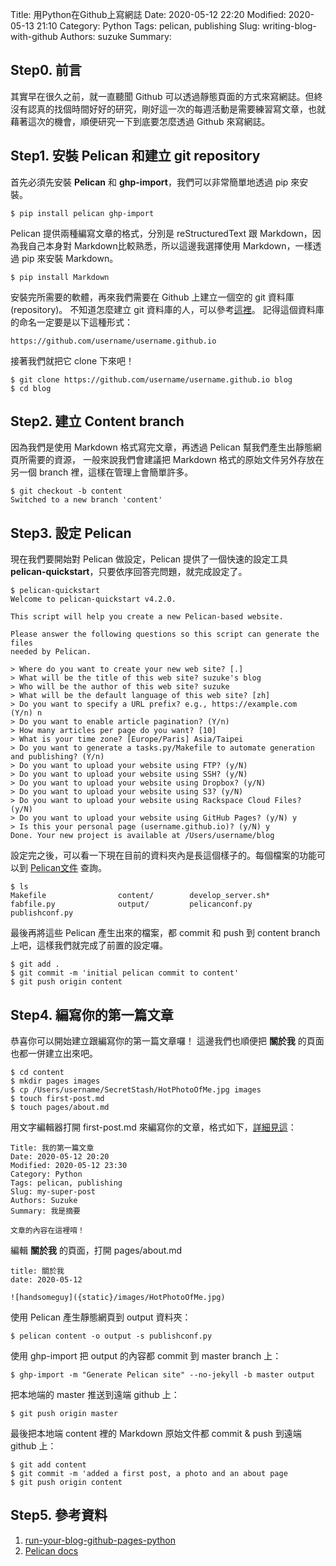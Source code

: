 Title: 用Python在Github上寫網誌
Date: 2020-05-12 22:20
Modified: 2020-05-13 21:10
Category: Python
Tags: pelican, publishing
Slug: writing-blog-with-github
Authors: suzuke
Summary: 

## Step0. 前言
其實早在很久之前，就一直聽聞 Github 可以透過靜態頁面的方式來寫網誌。但終沒有認真的找個時間好好的研究，剛好這一次的每週活動是需要練習寫文章，也就藉著這次的機會，順便研究一下到底要怎麼透過 Github 來寫網誌。

## Step1. 安裝 Pelican 和建立 git repository
首先必須先安裝 **Pelican** 和 **ghp-import**，我們可以非常簡單地透過 pip 來安裝。

```$ pip install pelican ghp-import```

Pelican 提供兩種編寫文章的格式，分別是 reStructuredText 跟 Markdown，因為我自己本身對 Markdown比較熟悉，所以這邊我選擇使用 Markdown，一樣透過 pip 來安裝 Markdown。

```$ pip install Markdown```

安裝完所需要的軟體，再來我們需要在 Github 上建立一個空的 git 資料庫(repository)。
不知道怎麼建立 git 資料庫的人，可以參考[這裡](https://help.github.com/en/github/getting-started-with-github/create-a-repo)。
記得這個資料庫的命名一定要是以下這種形式：

```https://github.com/username/username.github.io```

接著我們就把它 clone 下來吧！

```
$ git clone https://github.com/username/username.github.io blog
$ cd blog
```

## Step2. 建立 Content branch
因為我們是使用 Markdown 格式寫完文章，再透過 Pelican 幫我們產生出靜態網頁所需要的資源，
一般來說我們會建議把 Markdown 格式的原始文件另外存放在另一個 branch 裡，這樣在管理上會簡單許多。

```
$ git checkout -b content
Switched to a new branch 'content'
```

## Step3. 設定 Pelican
現在我們要開始對 Pelican 做設定，Pelican	提供了一個快速的設定工具 **pelican-quickstart**，只要依序回答完問題，就完成設定了。

```
$ pelican-quickstart
Welcome to pelican-quickstart v4.2.0.

This script will help you create a new Pelican-based website.

Please answer the following questions so this script can generate the files
needed by Pelican.

> Where do you want to create your new web site? [.] 
> What will be the title of this web site? suzuke's blog
> Who will be the author of this web site? suzuke
> What will be the default language of this web site? [zh] 
> Do you want to specify a URL prefix? e.g., https://example.com   (Y/n) n
> Do you want to enable article pagination? (Y/n) 
> How many articles per page do you want? [10] 
> What is your time zone? [Europe/Paris] Asia/Taipei
> Do you want to generate a tasks.py/Makefile to automate generation and publishing? (Y/n) 
> Do you want to upload your website using FTP? (y/N) 
> Do you want to upload your website using SSH? (y/N) 
> Do you want to upload your website using Dropbox? (y/N) 
> Do you want to upload your website using S3? (y/N) 
> Do you want to upload your website using Rackspace Cloud Files? (y/N) 
> Do you want to upload your website using GitHub Pages? (y/N) y
> Is this your personal page (username.github.io)? (y/N) y
Done. Your new project is available at /Users/username/blog
```
設定完之後，可以看一下現在目前的資料夾內是長這個樣子的。每個檔案的功能可以到  [Pelican文件](https://docs.getpelican.com/en/stable/) 查詢。

```
$ ls
Makefile                content/        develop_server.sh*
fabfile.py              output/         pelicanconf.py
publishconf.py
```

最後再將這些 Pelican 產生出來的檔案，都 commit 和 push 到 content branch上吧，這樣我們就完成了前置的設定囉。

```
$ git add .
$ git commit -m 'initial pelican commit to content'
$ git push origin content
```

## Step4. 編寫你的第一篇文章
恭喜你可以開始建立跟編寫你的第一篇文章囉！ 這邊我們也順便把 **關於我** 的頁面也都一併建立出來吧。

```
$ cd content
$ mkdir pages images
$ cp /Users/username/SecretStash/HotPhotoOfMe.jpg images
$ touch first-post.md
$ touch pages/about.md
```
用文字編輯器打開 first-post.md 來編寫你的文章，格式如下，[詳細見這](https://docs.getpelican.com/en/stable/content.html#file-metadata)：

```
Title: 我的第一篇文章
Date: 2020-05-12 20:20
Modified: 2020-05-12 23:30
Category: Python
Tags: pelican, publishing
Slug: my-super-post
Authors: Suzuke
Summary: 我是摘要

文章的內容在這裡唷！
```

編輯 **關於我** 的頁面，打開 pages/about.md

```
title: 關於我
date: 2020-05-12

![handsomeguy]({static}/images/HotPhotoOfMe.jpg)

```
使用 Pelican 產生靜態網頁到 output 資料夾：

`$ pelican content -o output -s publishconf.py`

使用 ghp-import 把 output 的內容都 commit 到 master branch 上：

`$ ghp-import -m "Generate Pelican site" --no-jekyll -b master output`

把本地端的 master 推送到遠端 github 上：

`$ git push origin master`

最後把本地端 content 裡的 Markdown 原始文件都 commit & push 到遠端 github 上：

```
$ git add content
$ git commit -m 'added a first post, a photo and an about page
$ git push origin content
```

## Step5. 參考資料
1. [run-your-blog-github-pages-python](https://opensource.com/article/19/5/run-your-blog-github-pages-python)
2. [Pelican docs](https://docs.getpelican.com/en/stable/)